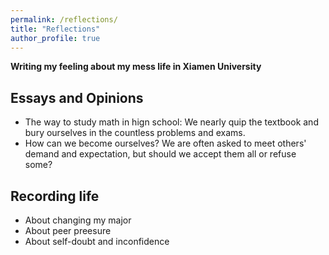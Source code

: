 ```yaml
---
permalink: /reflections/
title: "Reflections"
author_profile: true
---
```



**Writing my feeling about my mess life in Xiamen University**


Essays and Opinions
---
- The way to study math in hign school: We nearly quip the textbook and bury ourselves in the countless problems and exams.
- How can we become ourselves? We are often asked to meet others' demand and expectation, but should we accept them all or refuse some?


 Recording life
 ---
 - About changing my major
 - About peer preesure
 - About self-doubt and inconfidence
